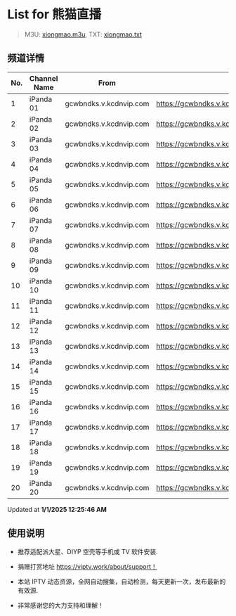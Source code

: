 # List for **熊猫直播**

> M3U: [xiongmao.m3u](./xiongmao.m3u ), TXT: [xiongmao.txt](./txt/xiongmao.txt )

## 频道详情

| No. | Channel Name | From | Source |
| --- | ------------ | ---- | ------ |
| 1 | iPanda 01 | gcwbndks.v.kcdnvip.com | <https://gcwbndks.v.kcdnvip.com/gcwbnd/xiongmao01_2/index.m3u8> |
| 2 | iPanda 02 | gcwbndks.v.kcdnvip.com | <https://gcwbndks.v.kcdnvip.com/gcwbnd/xiongmao02_2/index.m3u8> |
| 3 | iPanda 03 | gcwbndks.v.kcdnvip.com | <https://gcwbndks.v.kcdnvip.com/gcwbnd/xiongmao03_2/index.m3u8> |
| 4 | iPanda 04 | gcwbndks.v.kcdnvip.com | <https://gcwbndks.v.kcdnvip.com/gcwbnd/xiongmao04_2/index.m3u8> |
| 5 | iPanda 05 | gcwbndks.v.kcdnvip.com | <https://gcwbndks.v.kcdnvip.com/gcwbnd/xiongmao05_2/index.m3u8> |
| 6 | iPanda 06 | gcwbndks.v.kcdnvip.com | <https://gcwbndks.v.kcdnvip.com/gcwbnd/xiongmao06_2/index.m3u8> |
| 7 | iPanda 07 | gcwbndks.v.kcdnvip.com | <https://gcwbndks.v.kcdnvip.com/gcwbnd/xiongmao07_2/index.m3u8> |
| 8 | iPanda 08 | gcwbndks.v.kcdnvip.com | <https://gcwbndks.v.kcdnvip.com/gcwbnd/xiongmao08_2/index.m3u8> |
| 9 | iPanda 09 | gcwbndks.v.kcdnvip.com | <https://gcwbndks.v.kcdnvip.com/gcwbnd/xiongmao09_2/index.m3u8> |
| 10 | iPanda 10 | gcwbndks.v.kcdnvip.com | <https://gcwbndks.v.kcdnvip.com/gcwbnd/xiongmao10_2/index.m3u8> |
| 11 | iPanda 11 | gcwbndks.v.kcdnvip.com | <https://gcwbndks.v.kcdnvip.com/gcwbnd/xiongmao11_2/index.m3u8> |
| 12 | iPanda 12 | gcwbndks.v.kcdnvip.com | <https://gcwbndks.v.kcdnvip.com/gcwbnd/xiongmao12_2/index.m3u8> |
| 13 | iPanda 13 | gcwbndks.v.kcdnvip.com | <https://gcwbndks.v.kcdnvip.com/gcwbnd/xiongmao13_2/index.m3u8> |
| 14 | iPanda 14 | gcwbndks.v.kcdnvip.com | <https://gcwbndks.v.kcdnvip.com/gcwbnd/xiongmao14_2/index.m3u8> |
| 15 | iPanda 15 | gcwbndks.v.kcdnvip.com | <https://gcwbndks.v.kcdnvip.com/gcwbnd/xiongmao15_2/index.m3u8> |
| 16 | iPanda 16 | gcwbndks.v.kcdnvip.com | <https://gcwbndks.v.kcdnvip.com/gcwbnd/xiongmao16_2/index.m3u8> |
| 17 | iPanda 17 | gcwbndks.v.kcdnvip.com | <https://gcwbndks.v.kcdnvip.com/gcwbnd/xiongmao17_2/index.m3u8> |
| 18 | iPanda 18 | gcwbndks.v.kcdnvip.com | <https://gcwbndks.v.kcdnvip.com/gcwbnd/xiongmao18_2/index.m3u8> |
| 19 | iPanda 19 | gcwbndks.v.kcdnvip.com | <https://gcwbndks.v.kcdnvip.com/gcwbnd/xiongmao19_2/index.m3u8> |
| 20 | iPanda 20 | gcwbndks.v.kcdnvip.com | <https://gcwbndks.v.kcdnvip.com/gcwbnd/xiongmao20_2/index.m3u8> |

Updated at **1/1/2025 12:25:46 AM**

## 使用说明

- 推荐适配派大星、DIYP 空壳等手机或 TV 软件安装.

- 捐赠打赏地址 <https://viptv.work/about/support！>

- 本站 IPTV 动态资源，全网自动搜集，自动检测，每天更新一次，发布最新的有效源.

- 非常感谢您的大力支持和理解！
